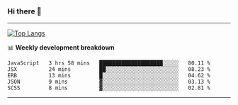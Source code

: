 ### Hi there 👋

-------
[![Top Langs](https://github-readme-stats.vercel.app/api/top-langs/?username=ashish-r)](https://github.com/anuraghazra/github-readme-stats)

📊 **Weekly development breakdown**
<!--START_SECTION:waka-->
```text
JavaScript   3 hrs 58 mins   ████████████████████░░░░░   80.11 % 
JSX          24 mins         ██░░░░░░░░░░░░░░░░░░░░░░░   08.23 % 
ERB          13 mins         █░░░░░░░░░░░░░░░░░░░░░░░░   04.62 % 
JSON         9 mins          ▓░░░░░░░░░░░░░░░░░░░░░░░░   03.13 % 
SCSS         8 mins          ▓░░░░░░░░░░░░░░░░░░░░░░░░   02.81 % 
```
<!--END_SECTION:waka-->
-------

<!--
**ashish-r/ashish-r** is a ✨ _special_ ✨ repository because its `README.md` (this file) appears on your GitHub profile.

Here are some ideas to get you started:

- 🔭 I’m currently working on ...
- 🌱 I’m currently learning ...
- 👯 I’m looking to collaborate on ...
- 🤔 I’m looking for help with ...
- 💬 Ask me about ...
- 📫 How to reach me: ...
- 😄 Pronouns: ...
- ⚡ Fun fact: ...
-->
